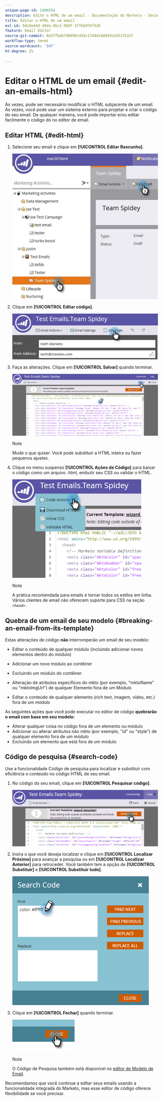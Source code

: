 ```yaml
---
unique-page-id: 1900554
description: Edite o HTML de um email - Documentação do Marketo - Documentação do produto
title: Editar o HTML de um email
exl-id: 9dc8e44d-d9da-4bc2-950f-3ffbb976f5d5
feature: Email Editor
source-git-commit: 0d37fbdb7d08901458c1744dc68893e155176327
workflow-type: tm+mt
source-wordcount: '347'
ht-degree: 2%

---
```


# Editar o HTML de um email {#edit-an-emails-html}

Às vezes, pode ser necessário modificar o HTML subjacente de um email. Às vezes, você pode usar um sistema externo para projetar e criar o código do seu email. De qualquer maneira, você pode importar e/ou editar facilmente o código do no editor de email.

## Editar HTML {#edit-html}

1. Selecione seu email e clique em **[!UICONTROL Editar Rascunho]**.

   ![](assets/teamspidey.jpg)

1. Clique em **[!UICONTROL Editar código]**.

   ![](assets/two-4.png)

1. Faça as alterações. Clique em **[!UICONTROL Salvar]** quando terminar.

   ![](assets/three-3.png)

   >[!NOTE]
   >
   >Mude o que quiser. Você pode substituir a HTML inteira ou fazer pequenos ajustes.

1. Clique no menu suspenso **[!UICONTROL Ações de Código]** para baixar o código como um arquivo .html, embutir seu CSS ou validar o HTML.

   ![](assets/four-2.png)

   >[!NOTE]
   >
   >A prática recomendada para emails é tornar todos os estilos em linha. Vários clientes de email não oferecem suporte para CSS na seção `<head>`.

## Quebra de um email de seu modelo {#breaking-an-email-from-its-template}

Estas alterações de código **não** interromperão um email de seu modelo:

* Editar o conteúdo de qualquer módulo (incluindo adicionar novos elementos dentro do módulo)
* Adicionar um novo módulo ao contêiner
* Excluindo um módulo do contêiner

* Alteração de atributos específicos do mkto (por exemplo, &quot;mktoName&quot; ou &quot;mktoImgUrl&quot;) de qualquer Elemento fora de um Módulo
* Editar o conteúdo de qualquer elemento (rich text, imagem, vídeo, etc.) fora de um módulo

As seguintes ações que você pode executar no editor de código **quebrarão o email com base em seu modelo:**

* Alterar qualquer coisa no código fora de um elemento ou módulo
* Adicionar ou alterar atributos não mkto (por exemplo, &quot;id&quot; ou &quot;style&quot;) de qualquer elemento fora de um módulo
* Excluindo um elemento que está fora de um módulo

## Código de pesquisa {#search-code}

Use a funcionalidade Código de pesquisa para localizar e substituir com eficiência o conteúdo no código HTML de seu email.

1. No código do seu email, clique em **[!UICONTROL Pesquisar código]**.

   ![](assets/five-2.png)

1. Insira o que você deseja localizar e clique em **[!UICONTROL Localizar Próximo]** para avançar a pesquisa ou em **[!UICONTROL Localizar Anterior]** para retroceder. Você também tem a opção de **[!UICONTROL Substituir]** e **[!UICONTROL Substituir tudo]**.

   ![](assets/six-1.png)

1. Clique em **[!UICONTROL Fechar]** quando terminar.

   ![](assets/seven.png)

   >[!NOTE]
   >
   >O Código de Pesquisa também está disponível no [editor de Modelo de Email](/help/marketo/product-docs/email-marketing/general/email-editor-2/create-an-email-template.md).

Recomendamos que você continue a editar seus emails usando a funcionalidade integrada do Marketo, mas esse editor de código oferece flexibilidade se você precisar.
